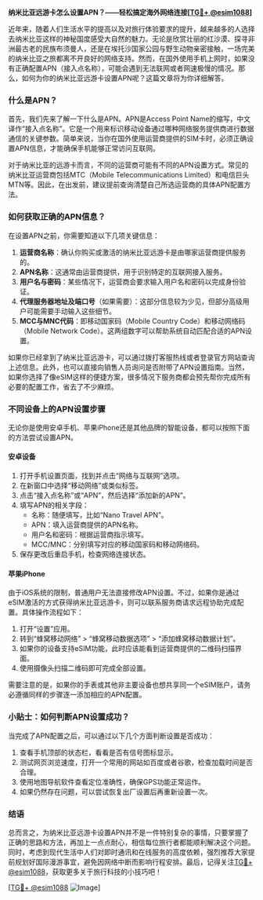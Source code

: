 **纳米比亚远游卡怎么设置APN？——轻松搞定海外网络连接[[TG💪+ @esim1088](https://t.me/s/esim1088)]**

近年来，随着人们生活水平的提高以及对旅行体验要求的提升，越来越多的人选择去纳米比亚这样的神秘国度感受大自然的魅力。无论是欣赏壮丽的红沙漠、探寻非洲最古老的民族布须曼人，还是在埃托沙国家公园与野生动物亲密接触，一场完美的纳米比亚之旅都离不开良好的网络支持。然而，在国外使用手机上网时，如果没有正确配置APN（接入点名称），可能会遇到无法联网或者网速极慢的情况。那么，如何为你的纳米比亚远游卡设置APN呢？这篇文章将为你详细解答。

### 什么是APN？

首先，我们先来了解一下什么是APN。APN是Access Point Name的缩写，中文译作“接入点名称”。它是一个用来标识移动设备通过哪种网络服务提供商进行数据通信的关键参数。简单来说，当你在国外使用运营商提供的SIM卡时，必须正确设置APN信息，才能确保手机能够正常访问互联网。

对于纳米比亚的远游卡而言，不同的运营商可能有不同的APN设置方式。常见的纳米比亚运营商包括MTC（Mobile Telecommunications Limited）和电信巨头MTN等。因此，在出发前，建议提前查询清楚自己所选运营商的具体APN配置方法。

### 如何获取正确的APN信息？

在设置APN之前，你需要知道以下几项关键信息：

1. **运营商名称**：确认你购买或激活的纳米比亚远游卡是由哪家运营商提供服务的。
2. **APN名称**：这通常由运营商提供，用于识别特定的互联网接入服务。
3. **用户名与密码**：某些情况下，运营商会要求输入用户名和密码以完成身份验证。
4. **代理服务器地址及端口号**（如果需要）：这部分信息较为少见，但部分高级用户可能需要手动输入这些细节。
5. **MCC与MNC代码**：即移动国家码（Mobile Country Code）和移动网络码（Mobile Network Code）。这两组数字可以帮助系统自动匹配合适的APN设置。

如果你已经拿到了纳米比亚远游卡，可以通过拨打客服热线或者登录官方网站查询上述信息。此外，也可以直接向销售人员询问是否附带了APN设置指南。当然，如果你选择了像eSIM这样的便捷方案，很多情况下服务商都会预先帮你完成所有必要的配置工作，省去了不少麻烦。

### 不同设备上的APN设置步骤

无论你是使用安卓手机、苹果iPhone还是其他品牌的智能设备，都可以按照下面的方法尝试设置APN。

#### 安卓设备

1. 打开手机设置页面，找到并点击“网络与互联网”选项。
2. 在新窗口中选择“移动网络”或类似标签。
3. 点击“接入点名称”或“APN”，然后选择“添加新的APN”。
4. 填写APN的相关字段：
   - 名称：随便填写，比如“Nano Travel APN”。
   - APN：填入运营商提供的APN名称。
   - 用户名和密码：根据运营商指示填写。
   - MCC/MNC：分别填写对应的移动国家码和移动网络码。
5. 保存更改后重启手机，检查网络连接状态。

#### 苹果iPhone

由于iOS系统的限制，普通用户无法直接修改APN设置。不过，如果你是通过eSIM激活的方式获得纳米比亚远游卡，则可以联系服务商请求远程协助完成配置。具体操作流程如下：

1. 打开“设置”应用。
2. 转到“蜂窝移动网络” > “蜂窝移动数据选项” > “添加蜂窝移动数据计划”。
3. 如果你的设备支持eSIM功能，此时应该能看到运营商提供的二维码扫描界面。
4. 使用摄像头扫描二维码即可完成全部设置。

需要注意的是，如果你的手表或其他非主要设备也想共享同一个eSIM账户，请务必遵循同样的步骤逐一添加相应的APN配置。

### 小贴士：如何判断APN设置成功？

当完成了APN配置之后，可以通过以下几个方面判断设置是否成功：

1. 查看手机顶部的状态栏，看看是否有信号图标显示。
2. 测试网页浏览速度，打开一个常用的网站如百度或者谷歌，检查加载时间是否合理。
3. 使用地图导航软件查看定位准确性，确保GPS功能正常运作。
4. 如果仍然存在问题，可以尝试恢复出厂设置后再重新设置一次。

### 结语

总而言之，为纳米比亚远游卡设置APN并不是一件特别复杂的事情，只要掌握了正确的思路和方法，再加上一点点耐心，相信每位旅行者都能顺利解决这个问题。同时，考虑到现代生活中人们对即时通讯和在线服务的高度依赖，强烈推荐大家提前规划好国际漫游事宜，避免因网络中断而影响行程安排。最后，记得关注[TG💪+ @esim1088](https://t.me/s/esim1088)，获取更多关于旅行科技的小技巧吧！

[[TG💪+ @esim1088](https://t.me/s/esim1088) ![Image](https://i.postimg.cc/4NQfJmqS/Snipaste-2025-05-13-00-14-12.png)]